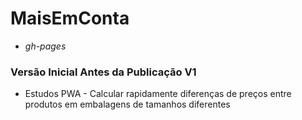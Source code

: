 # MaisEmConta
* _gh-pages_

 ### Versão Inicial Antes da Publicação V1 



 - Estudos PWA - Calcular rapidamente diferenças de preços entre produtos em embalagens de tamanhos diferentes
